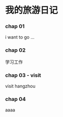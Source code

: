 # 我的旅游日记

### chap 01
i want to go ...

### chap 02
学习工作

### chap 03 - visit
visit hangzhou

### chap 04
aaaa


